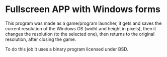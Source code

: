 # Fullscreen APP with Windows forms

This program was made as a game/program launcher, it gets and saves the current resolution of the Windows OS (widht and height in pixels), then it changes the resolution (to the selected one), then returns to the original resolution, after closing the game.

To do this job it uses a binary program licensed under BSD.